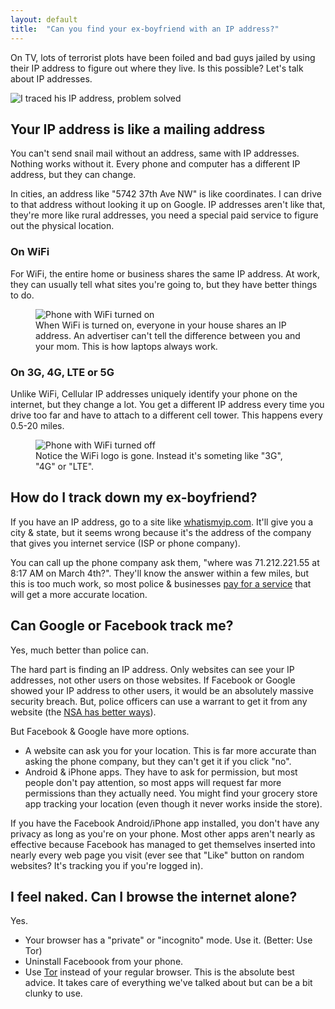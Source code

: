 ```yaml
---
layout: default
title:  "Can you find your ex-boyfriend with an IP address?"
---
```


On TV, lots of terrorist plots have been foiled and bad guys jailed by using their
IP address to figure out where they live. Is this possible? Let's talk about IP addresses.

![I traced his IP address, problem solved]({{site.baseurl}}/images/ip-address-meme.jpg)


## Your IP address is like a mailing address
You can't send snail mail without an address, same with IP addresses. Nothing works without it.
Every phone and computer has a different IP address, but they can change. 

In cities, an address like "5742 37th Ave NW" is like coordinates. I can drive to that
address without looking it up on Google. IP addresses aren't like that, they're more
like rural addresses, you need a special paid service to figure out the physical location.


### On WiFi
For WiFi, the entire home or business shares the same IP address. At work, they can 
usually tell what sites you're going to, but they have better things to do. 

<figure class="image">
  <img src="{{site.baseurl}}/images/phone-with-wifi.jpg" 
    alt="Phone with WiFi turned on">
  <figcaption>When WiFi is turned on, everyone in your house 
  shares an IP address. An advertiser can't tell the difference between you and
  your mom. This is how laptops always work.</figcaption>
</figure>


### On 3G, 4G, LTE or 5G
Unlike WiFi, Cellular IP addresses uniquely identify your phone on the internet, 
but they change a lot. You get a different IP address every time you drive 
too far and have to attach to a different cell tower. This happens every 0.5-20 miles. 

<figure class="image">
  <img src="{{site.baseurl}}/images/phone-without-wifi.jpg" 
    alt="Phone with WiFi turned off">
  <figcaption>Notice the WiFi logo is gone. Instead it's someting like "3G", "4G" or "LTE".
  </figcaption>
</figure>


## How do I track down my ex-boyfriend?
If you have an IP address, go to a site like 
[whatismyip.com][wiip]. 
It'll give you a city & state, but it seems wrong because it's the address of 
the company that gives you internet service (ISP or phone company).

You can call up the phone company ask them, "where was 71.212.221.55 at 
8:17 AM on March 4th?". They'll know the answer within a few miles, but this is too
much work, so most police & businesses [pay for a service][geo] that will get 
a more accurate location.


## Can Google or Facebook track me?
Yes, much better than police can. 

The hard part is finding an IP address. Only websites can see your IP addresses, not
other users on those websites. If Facebook or Google showed your IP address to other 
users, it would be an absolutely massive security breach. But, police officers can use a
warrant to get it from any website (the [NSA has better ways][NSA]).

But Facebook & Google have more options.

* A website can ask you for your location. This is far more accurate than asking 
  the phone company, but they can't get it if you click "no".
* Android & iPhone apps. They have to ask for permission, but most people don't
  pay attention, so most apps will request far more permissions than they actually 
  need. You might find your grocery store app tracking your location (even though
  it never works inside the store).

If you have the Facebook Android/iPhone app installed, you don't have any privacy
as long as you're on your phone. Most other apps aren't nearly as effective because
Facebook has managed to get themselves inserted into nearly every web page you visit
(ever see that "Like" button on random websites? It's tracking you if you're logged in).


## I feel naked. Can I browse the internet alone?
Yes. 

* Your browser has a "private" or "incognito" mode. Use it. (Better: Use Tor)
* Uninstall Faceboook from your phone.
* Use [Tor][tor] instead of your regular browser. This is the absolute best
  advice. It takes care of everything we've talked about but can be a bit clunky to use.


 [wiip]: https://www.whatismyip.com/ip-address-lookup/?iref=homegb
 [geo]: https://whatismyipaddress.com/geolocation
 [NSA]: https://www.eff.org/nsa-spying
 [tor]: https://www.torproject.org/

